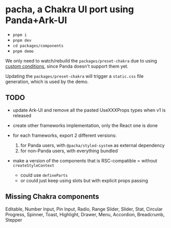 # pacha, a Chakra UI port using Panda+Ark-UI

- `pnpm i`
- `pnpm dev`
- `cd packages/components`
- `pnpm demo`

We only need to watch/rebuild the `packages/preset-chakra` due to using
[custom conditions](https://nodejs.org/api/packages.html#conditional-exports), since Panda doesn't support them yet.

Updating the `packages/preset-chakra` will trigger a `static.css` file generation, which is used by the demo.

## TODO

- update Ark-UI and remove all the pasted UseXXXProps types when v1 is released

- create other frameworks implementation, only the React one is done

- for each frameworks, export 2 different versions:

  1. for Panda users, with `@pacha/styled-system` as external dependency
  2. for non-Panda users, with everything bundled

- make a version of the components that is RSC-compatible = without `createStyleContext`
  - could use `defineParts`
  - or could just keep using slots but with explicit props passing

## Missing Chakra components

Editable, Number Input, Pin Input, Radio, Range Slider, Slider, Stat, Circular Progress, Spinner, Toast, Highlight,
Drawer, Menu, Accordion, Breadcrumb, Stepper
